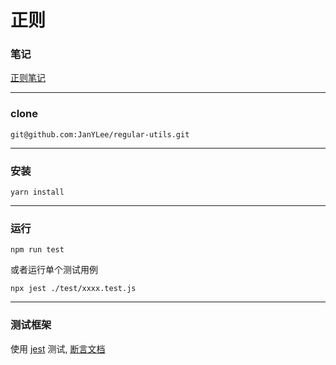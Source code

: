 # 正则
### 笔记
[正则笔记](https://www.yuque.com/tokido/re9r4b)

---

### clone
`git@github.com:JanYLee/regular-utils.git`

---
### 安装
`yarn install`

---
### 运行
`npm run test`

或者运行单个测试用例

`npx jest ./test/xxxx.test.js`

---
### 测试框架
使用 [jest](https://jestjs.io/en/) 测试, [断言文档](https://jestjs.io/docs/en/expect.html)